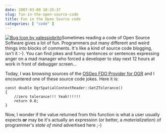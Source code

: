 ```yaml
---
date: 2007-03-08 18:25:37
slug: fun-in-the-open-source-code
title: Fun in the Open Source code
categories: [ "code" ]
---
```


[![Bug Icon by valessiobrito](/images/logos/valessiobrito_bug_icon.png)](http://openclipart.org/media/files/valessiobrito/2564)Sometimes reading a code of Open Source Software gives a lot of fun. Programmers put many different and weird things into blocks of comments. It's like a kind of source code blogging, isn't it :-). You can find jokes and funny sentences or sentences expressing anger on a mad manager who forced a developer to stay next 12 hours at work in front of debugger screen...





Today, I was browsing sources of the [OSGeo FDO Provider for OGR](http://fdo.osgeo.org/fdoogr/index.html) and I encountered one of these source code jokes. Here it is:


    
    const double OgrSpatialContextReader::GetZTolerance()
    {
        //zero tolerance!!! Yeah!!!!!!
        return 0.0;
    }








Now, I wonder if the value returned from this function is what a user usually expects **or** may be it's actually an expression (or better, a _materialization_) of programmer's _state of mind_ advertised here ;-) 

